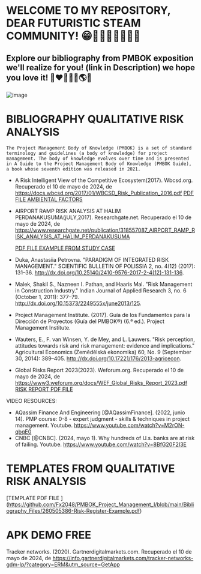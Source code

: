 # WELCOME TO MY REPOSITORY, DEAR FUTURISTIC STEAM COMMUNITY! 😁👨🏽‍🔬🧑🏽‍💻🧬
## Explore our bibliography from PMBOK exposition we'll realize for you! (link in Description) we hope you love it! 🚀❤️‍🔥💙💯🌎😉

![image](https://github.com/Fx2048/PMBOK_Project_Management_I/assets/131219987/b44423e0-3759-4f22-a523-ad5459eb23bc)

# BIBLIOGRAPHY QUALITATIVE RISK ANALYSIS
````
The Project Management Body of Knowledge (PMBOK) is a set of standard terminology and guidelines (a body of knowledge) for project management. The body of knowledge evolves over time and is presented in A Guide to the Project Management Body of Knowledge (PMBOK Guide), a book whose seventh edition was released in 2021. 

````

* A Risk Intelligent View of the 
Competitive Ecosystem(2017). Wbcsd.org. Recuperado el 10 de mayo de 2024, de https://docs.wbcsd.org/2017/01/WBCSD_Risk_Publication_2016.pdf
[PDF FILE AMBIENTAL FACTORS](https://github.com/Fx2048/PMBOK_Project_Management_I/blob/main/Bibliography_Files/WBCSD_Risk_Publication_2016.pdf)

* AIRPORT RAMP RISK ANALYSIS AT HALIM PERDANAKUSUMA(jULY,2017). Researchgate.net. Recuperado el 10 de mayo de 2024, de https://www.researchgate.net/publication/318557087_AIRPORT_RAMP_RISK_ANALYSIS_AT_HALIM_PERDANAKUSUMA

   [PDF FILE EXAMPLE FROM STUDY CASE](https://github.com/Fx2048/PMBOK_Project_Management_I/blob/main/Bibliography_Files/AIRPORT_RAMP_RISK_ANALYSIS_AT_HALIM_PERDANAKUSUMA.pdf)

* Duka, Anastasiia Petrovna. "PARADIGM OF INTEGRATED RISK MANAGEMENT." SCIENTIFIC BULLETIN OF POLISSIA 2, no. 4(12) (2017): 131–36. http://dx.doi.org/10.25140/2410-9576-2017-2-4(12)-131-136.

* Malek, Shakil S., Nazneen I. Pathan, and Haaris Mal. "Risk Management in Construction Industry." Indian Journal of Applied Research 3, no. 6 (October 1, 2011): 377–79. http://dx.doi.org/10.15373/2249555x/june2013/125.

* Project Management Institute. (2017). Guía de los Fundamentos para la Dirección de Proyectos (Guía del PMBOK®) (6.ª ed.). Project Management Institute.


* Wauters, E., F. van Winsen, Y. de Mey, and L. Lauwers. "Risk perception, attitudes towards risk and risk management: evidence and implications." Agricultural Economics (Zemědělská ekonomika) 60, No. 9 (September 30, 2014): 389–405. http://dx.doi.org/10.17221/176/2013-agricecon.

* Global Risks Report 2023(2023). Weforum.org. Recuperado el 10 de mayo de 2024, de https://www3.weforum.org/docs/WEF_Global_Risks_Report_2023.pdf
  [RISK REPORT PDF FILE ](https://github.com/Fx2048/PMBOK_Project_Management_I/blob/main/Bibliography_Files/WEF_Global_Risks_Report_2023.pdf)



VIDEO RESOURCES:

* AQassim Finance And Engineering [@AQassimFinance]. (2022, junio 14). PMP course: 0-8 - expert judgment - skills & techniques in project management. Youtube. https://www.youtube.com/watch?v=M2rON-qbqE0
* CNBC [@CNBC]. (2024, mayo 1). Why hundreds of U.s. banks are at risk of failing. Youtube. https://www.youtube.com/watch?v=8BfG20F2I3E

# TEMPLATES FROM QUALITATIVE RISK ANALYSIS
[TEMPLATE PDF FILE ]
(https://github.com/Fx2048/PMBOK_Project_Management_I/blob/main/Bibliography_Files/260505386-Risk-Register-Example.pdf)

# APK DEMO FREE

Tracker networks. (2020). Gartnerdigitalmarkets.com. Recuperado el 10 de mayo de 2024, de https://info.gartnerdigitalmarkets.com/tracker-networks-gdm-lp/?category=ERM&utm_source=GetApp







